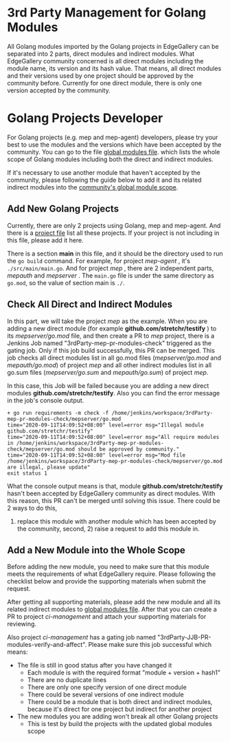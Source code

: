 # 3rd Party Management for Golang Modules

All Golang modules imported by the Golang projects in EdgeGallery can be separated into 2 parts, direct modules and indirect
modules. What EdgeGallery community concerned is all direct modules including the module name, its version and its hash value.
That means, all direct modules and their versions used by one project should be approved by the community before.
Currently for one direct module, there is only one version accepted by the community.

# Golang Projects Developer

For Golang projects (e.g. mep and mep-agent) developers, please try your best to use the modules and the versions
which have been accepted by the community. You can go to the file [global modules file](https://gitee.com/edgegallery/ci-management/blob/master/jjb/scripts/requirements/go/conf/global_requirements.yaml).
which lists the whole scope of Golang modules including both the direct and indirect modules.

If it's necessary to use another module that haven't accepted by the community, please following the guide below to add it
and its related indirect modules into the [community's global module scope](https://gitee.com/edgegallery/ci-management/blob/master/jjb/scripts/requirements/go/conf/global_requirements.yaml).

## Add New Golang Projects

Currently, there are only 2 projects using Golang, mep and mep-agent. And there is a [project file](https://gitee.com/edgegallery/ci-management/blob/master/jjb/scripts/requirements/go/conf/projects.yaml)
list all these projects. If your project is not including in this file, please add it here.

There is a section  **main** in this file, and it should be the directory used to run the `go build` command.
For example, for project  _mep-agent_ , it's `./src/main/main.go`. And for project  _mep_ , there are 2 independent
parts,  _mepauth_  and  _mepserver_ . The `main.go` file is under the same directory as `go.mod`, so the value of section main is `./`.

## Check All Direct and Indirect Modules

In this part, we will take the project  _mep_  as the example. When you are adding a new direct module
(for example  **github.com/stretchr/testify** ) to its  _mepserver/go.mod_  file, and then create a PR to  _mep_  project,
there is a Jenkins Job named "3rdParty-mep-pr-modules-check" triggered as the gating job. Only if this job build
successfully, this PR can be merged. This job checks all direct modules list in all go.mod files
(_mepserver/go.mod_ and _mepauth/go.mod_) of project _mep_ and all other indirect modules list in all go.sum files
(_mepserver/go.sum_ and _mepauth/go.sum_) of project _mep_.

In this case, this Job will be failed because you are adding a new direct modules **github.com/stretchr/testify**. Also you can find the error message in the job's console output.

```
+ go run requirements -m check -f /home/jenkins/workspace/3rdParty-mep-pr-modules-check/mepserver/go.mod
time="2020-09-11T14:09:52+08:00" level=error msg="Illegal module github.com/stretchr/testify"
time="2020-09-11T14:09:52+08:00" level=error msg="All require modules in /home/jenkins/workspace/3rdParty-mep-pr-modules-check/mepserver/go.mod should be approved by community."
time="2020-09-11T14:09:52+08:00" level=error msg="Mod file /home/jenkins/workspace/3rdParty-mep-pr-modules-check/mepserver/go.mod are illegal, please update"
exit status 1
```

What the console output means is that, module **github.com/stretchr/testify** hasn't been accepted by EdgeGallery community
as direct modules. With this reason, this PR can't be merged until solving this issue. There could be 2 ways to do this,
1) replace this module with another module which has been accepted by the community, second, 2) raise a request to add this module in.

## Add a New Module into the Whole Scope

Before adding the new module, you need to make sure that this module meets the requirements of what EdgeGallery require.
Please following the checklist below and provide the supporting materials when submit the request.

After getting all supporting materials, please add the new module and all its related indirect modules to [global modules file](https://gitee.com/edgegallery/ci-management/blob/master/jjb/scripts/requirements/go/conf/global_requirements.yaml).
After that you can create a PR to project  _ci-management_  and attach your supporting materials for reviewing.

Also project _ci-management_ has a gating job named "3rdParty-JJB-PR-modules-verify-and-affect". Please make sure this job successful which means:

- The file is still in good status after you have changed it
    - Each module is with the required format "module + version + hash1"
    - There are no duplicate lines
    - There are only one specify version of one direct module
    - There could be several versions of one indirect module
    - There could be a module that is both direct and indirect modules, because it's direct for one project but indirect for another project
- The new modules you are adding won't break all other Golang projects
    - This is test by build the projects with the updated global modules scope


